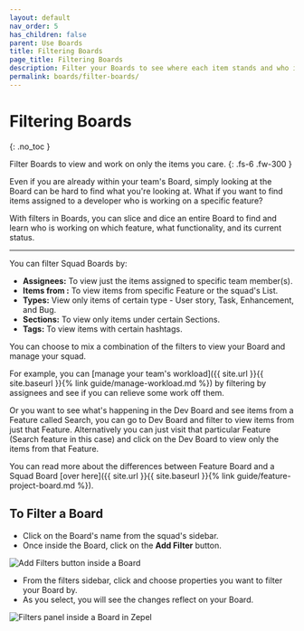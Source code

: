 ```yaml
---
layout: default
nav_order: 5
has_children: false
parent: Use Boards
title: Filtering Boards
page_title: Filtering Boards
description: Filter your Boards to see where each item stands and who is working on what to manage workload
permalink: boards/filter-boards/
---
```

# Filtering Boards
{: .no_toc }

Filter Boards to view and work on only the items you care.
{: .fs-6 .fw-300 }

Even if you are already within your team's Board, simply looking at the Board can be hard to find what you're looking at. What if you want to find items assigned to a developer who is working on a specific feature? 

With filters in Boards, you can slice and dice an entire Board to find and learn who is working on which feature, what functionality, and its current status.

---

You can filter Squad Boards by:

* **Assignees:** To view just the items assigned to specific team member(s).
* **Items from :** To view items from specific Feature or the squad's List.
* **Types:** View only items of certain type - User story, Task, Enhancement, and Bug.
* **Sections:** To view only items under certain Sections.
* **Tags:** To view items with certain hashtags.

You can choose to mix a combination of the filters to view your Board and manage your squad. 

For example, you can [manage your team's workload]({{ site.url }}{{ site.baseurl }}{% link guide/manage-workload.md %}) by filtering by assignees and see if you can relieve some work off them.

Or you want to see what's happening in the Dev Board and see items from a Feature called Search, you can go to Dev Board and filter to view items from just that Feature. Alternatively you can just visit that particular Feature (Search feature in this case) and click on the Dev Board to view only the items from that Feature.

You can read more about the differences between Feature Board and a Squad Board [over here]({{ site.url }}{{ site.baseurl }}{% link guide/feature-project-board.md %}).

## To Filter a Board
- Click on the Board's name from the squad's sidebar.
- Once inside the Board, click on the __Add Filter__ button.

![Add Filters button inside a Board](/guide/assets/uploads/zepel-boards-add-filters-button.png "Click on Add Filters button")

- From the filters sidebar, click and choose properties you want to filter your Board by.
- As you select, you will see the changes reflect on your Board.

![Filters panel inside a Board in Zepel](/guide/assets/uploads/zepel-boards-filters.png "Board's Filter panel")